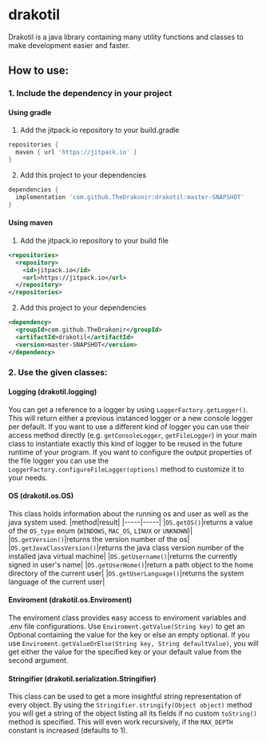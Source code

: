 # drakotil
Drakotil is a java library containing many utility functions and classes to make development easier and faster.

## How to use:

### 1. Include the dependency in your project

#### Using gradle

1. Add the jitpack.io repository to your build.gradle
```gradle
repositories {
  maven { url 'https://jitpack.io' }
}
```
2. Add this project to your dependencies
```gradle
dependencies {
  implementation 'com.github.TheDrakonir:drakotil:master-SNAPSHOT'
}
```

#### Using maven

1. Add the jitpack.io repository to your build file
```xml
<repositories>
  <repository>
    <id>jitpack.io</id>
    <url>https://jitpack.io</url>
  </repository>
</repositories>
```
2. Add this project to your dependencies
```xml
<dependency>
  <groupId>com.github.TheDrakonir</groupId>
  <artifactId>drakotil</artifactId>
  <version>master-SNAPSHOT</version>
</dependency>
```

### 2. Use the given classes:

#### Logging (drakotil.logging)
You can get a reference to a logger by using `LoggerFactory.getLogger()`. 
This will return either a previous instanced logger or a new console logger per default. 
If you want to use a different kind of logger you can use their access method directly (e.g. `getConsoleLogger`, `getFileLogger`) in your main class to instantiate exactly this kind of logger to be reused in the future runtime of your program.
If you want to configure the output properties of the file logger you can use the `LoggerFactory.configureFileLogger(options)` method to customize it to your needs.

#### OS (drakotil.os.OS)
This class holds information about the running os and user as well as the java system used.
|method|result|
|-----|-----|
|`OS.getOS()`|returns a value of the `OS_type` enum (`WINDOWS`, `MAC_OS`, `LINUX` or `UNKNOWN`)|
|`OS.getVersion()`|returns the version number of the os|
|`OS.getJavaClassVersion()`|returns the java class version number of the installed java virtual machine|
|`OS.getUsername()`|returns the currently signed in user's name|
|`OS.getUserHome()`|return a path object to the home directory of the current user|
|`OS.getUserLanguage()`|returns the system language of the current user|

#### Enviroment (drakotil.os.Enviroment)
The enviroment class provides easy access to enviroment variables and .env file configurations.
Use `Enviroment.getValue(String key)` to get an Optional containing the value for the key or else an empty optional.
If you use `Enviroment.getValueOrElse(String key, String defaultValue)`, you will get either the value for the specified key or your default value from the second argument.

#### Stringifier (drakotil.serialization.Stringifier)
This class can be used to get a more insightful string representation of every object.
By using the `Stringifier.stringify(Object object)` method you will get a string of the object listing all its fields if no custom `toString()` method is specified.
This will even work recursively, if the `MAX_DEPTH` constant is increased (defaults to 1).
